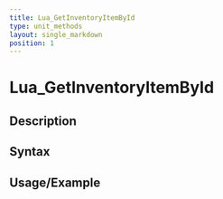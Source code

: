 ```yaml
---
title: Lua_GetInventoryItemById
type: unit_methods
layout: single_markdown
position: 1
---
```


# Lua_GetInventoryItemById

## Description

## Syntax

## Usage/Example


